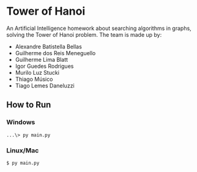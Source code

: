 # Tower of Hanoi
An Artificial Intelligence homework about searching algorithms in graphs, solving the Tower of Hanoi problem.
The team is made up by:
- Alexandre Batistella Bellas
- Guilherme dos Reis Meneguello
- Guilherme Lima Blatt
- Igor Guedes Rodrigues
- Murilo Luz Stucki
- Thiago Músico
- Tiago Lemes Daneluzzi

## How to Run
### Windows
```
...\> py main.py
```
### Linux/Mac
```
$ py main.py
```
